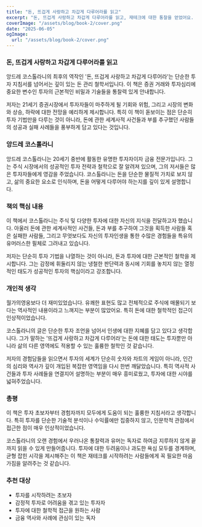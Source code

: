 ```yaml
---
title: "돈, 뜨겁게 사랑하고 차갑게 다루어라를 읽고"
excerpt: "돈, 뜨겁게 사랑하고 차갑게 다루어라를 읽고, 재테크에 대한 통찰을 얻었어요. \n"
coverImage: "/assets/blog/book-2/cover.png"
date: "2025-06-05"
ogImage:
  url: "/assets/blog/book-2/cover.png"
---
```


### 돈, 뜨겁게 사랑하고 차갑게 다루어라를 읽고
앙드레 코스톨라니의 최후의 역작인 '돈, 뜨겁게 사랑하고 차갑게 다루어라'는 단순한 투자 지침서를 넘어서는 깊이 있는 돈 관리 철학서입니다. 이 책은 증권 거래와 투자심리에 중요한 변수인 투자의 근본적인 비밀과 기술들을 통찰력 있게 안내합니다. 

저자는 21세기 증권시장에서 투자자들이 마주하게 될 기회와 위험, 그리고 시장의 변화와 상승, 하락에 대한 전망을 예리하게 제시합니다. 특히 이 책이 돋보이는 점은 단순히 투자 기법만을 다루는 것이 아니라, 돈에 관한 세계사적 사건들과 부를 추구했던 사람들의 성공과 실패 사례들을 풍부하게 담고 있다는 것입니다.

### 앙드레 코스톨라니
앙드레 코스톨라니는 20세기 중반에 활동한 유명한 투자자이자 금융 전문가입니다. 그는 주식 시장에서의 성공적인 투자 전략과 철학으로 잘 알려져 있으며, 그의 저서들은 많은 투자자들에게 영감을 주었습니다. 코스톨라니는 돈을 단순한 물질적 가치로 보지 않고, 삶의 중요한 요소로 인식하며, 돈을 어떻게 다루어야 하는지를 깊이 있게 설명합니다.

### 책의 핵심 내용
이 책에서 코스톨라니는 주식 및 다양한 투자에 대한 자신의 지식을 전달하고자 했습니다. 아울러 돈에 관한 세계사적인 사건들, 돈과 부를 추구하여 그것을 획득한 사람들 혹은 실패한 사람들, 그리고 무엇보다도 자신의 투자인생을 통한 수많은 경험들을 특유의 유머러스한 필체로 그려내고 있습니다.

저자는 단순히 투자 기법을 나열하는 것이 아니라, 돈과 투자에 대한 근본적인 철학을 제시합니다. 그는 감정에 휘둘리지 않는 냉철한 판단력과 동시에 기회를 놓치지 않는 열정적인 태도가 성공적인 투자의 핵심이라고 강조합니다.

### 개인적 생각
월가의영웅보다 더 재미있었습니다. 유쾌한 표현도 많고 전체적으로 주식에 매몰되기 보다는 역사적인 내용이라고 느껴지는 부분이 많았어요. 특히 돈에 대한 철학적인 접근이 인상적이었습니다.

코스톨라니의 글은 단순한 투자 조언을 넘어서 인생에 대한 지혜를 담고 있다고 생각합니다. 그가 말하는 '뜨겁게 사랑하고 차갑게 다루어라'는 돈에 대한 태도는 투자뿐만 아니라 삶의 다른 영역에도 적용할 수 있는 훌륭한 철학인 것 같습니다. 

저자의 경험담들을 읽으면서 투자의 세계가 단순히 숫자와 차트의 게임이 아니라, 인간의 심리와 역사가 깊이 개입된 복잡한 영역임을 다시 한번 깨달았습니다. 특히 역사적 사건들과 투자 사례들을 연결지어 설명하는 부분이 매우 흥미로웠고, 투자에 대한 시야를 넓혀주었습니다.

### 총평
이 책은 투자 초보자부터 경험자까지 모두에게 도움이 되는 훌륭한 지침서라고 생각합니다. 특히 투자를 단순한 기술적 분석이나 수익률에만 집중하지 않고, 인문학적 관점에서 접근한 점이 매우 인상적이었습니다. 

코스톨라니의 오랜 경험에서 우러나온 통찰력과 유머는 독자로 하여금 지루하지 않게 끝까지 읽을 수 있게 만들어줍니다. 투자에 대한 두려움이나 과도한 욕심 모두를 경계하며, 균형 잡힌 시각을 제시해주는 이 책은 재테크를 시작하려는 사람들에게 꼭 필요한 마음가짐을 알려주는 것 같습니다.

### 추천 대상
- 투자를 시작하려는 초보자
- 감정적 투자로 어려움을 겪고 있는 투자자
- 투자에 대한 철학적 접근을 원하는 사람
- 금융 역사와 사례에 관심이 있는 독자

